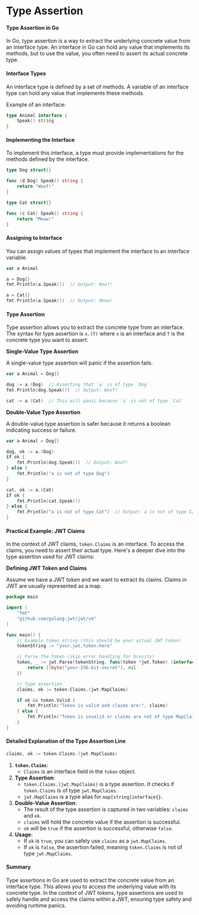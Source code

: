 # Type Assertion

#### Type Assertion in Go

In Go, type assertion is a way to extract the underlying concrete value from an interface type. An interface in Go can hold any value that implements its methods, but to use the value, you often need to assert its actual concrete type.

#### Interface Types

An interface type is defined by a set of methods. A variable of an interface type can hold any value that implements these methods.

Example of an interface:

```go
type Animal interface {
    Speak() string
}
```

#### Implementing the Interface

To implement this interface, a type must provide implementations for the methods defined by the interface.

```go
type Dog struct{}

func (d Dog) Speak() string {
    return "Woof!"
}

type Cat struct{}

func (c Cat) Speak() string {
    return "Meow!"
}
```

#### Assigning to Interface

You can assign values of types that implement the interface to an interface variable.

```go
var a Animal

a = Dog{}
fmt.Println(a.Speak())  // Output: Woof!

a = Cat{}
fmt.Println(a.Speak())  // Output: Meow!
```

#### Type Assertion

Type assertion allows you to extract the concrete type from an interface. The syntax for type assertion is `x.(T)` where `x` is an interface and `T` is the concrete type you want to assert.

**Single-Value Type Assertion**

A single-value type assertion will panic if the assertion fails.

```go
var a Animal = Dog{}

dog := a.(Dog)  // Asserting that `a` is of type `Dog`
fmt.Println(dog.Speak())  // Output: Woof!

cat := a.(Cat)  // This will panic because `a` is not of type `Cat`
```

**Double-Value Type Assertion**

A double-value type assertion is safer because it returns a boolean indicating success or failure.

```go
var a Animal = Dog{}

dog, ok := a.(Dog)
if ok {
    fmt.Println(dog.Speak())  // Output: Woof!
} else {
    fmt.Println("a is not of type Dog")
}

cat, ok := a.(Cat)
if ok {
    fmt.Println(cat.Speak())
} else {
    fmt.Println("a is not of type Cat")  // Output: a is not of type Cat
}
```

#### Practical Example: JWT Claims

In the context of JWT claims, `token.Claims` is an interface. To access the claims, you need to assert their actual type. Here's a deeper dive into the type assertion used for JWT claims:

**Defining JWT Token and Claims**

Assume we have a JWT token and we want to extract its claims. Claims in JWT are usually represented as a map.

```go
package main

import (
    "fmt"
    "github.com/golang-jwt/jwt/v4"
)

func main() {
    // Example token string (this should be your actual JWT token)
    tokenString := "your.jwt.token.here"

    // Parse the token (skip error handling for brevity)
    token, _ := jwt.Parse(tokenString, func(token *jwt.Token) (interface{}, error) {
        return []byte("your-256-bit-secret"), nil
    })

    // Type assertion
    claims, ok := token.Claims.(jwt.MapClaims)

    if ok && token.Valid {
        fmt.Println("Token is valid and claims are:", claims)
    } else {
        fmt.Println("Token is invalid or claims are not of type MapClaims")
    }
}
```

#### Detailed Explanation of the Type Assertion Line

```go
claims, ok := token.Claims.(jwt.MapClaims)
```

1. **`token.Claims`**:
   * `Claims` is an interface field in the `token` object.
2. **Type Assertion**:
   * `token.Claims.(jwt.MapClaims)` is a type assertion. It checks if `token.Claims` is of type `jwt.MapClaims`.
   * `jwt.MapClaims` is a type alias for `map[string]interface{}`.
3. **Double-Value Assertion**:
   * The result of the type assertion is captured in two variables: `claims` and `ok`.
   * `claims` will hold the concrete value if the assertion is successful.
   * `ok` will be `true` if the assertion is successful, otherwise `false`.
4. **Usage**:
   * If `ok` is `true`, you can safely use `claims` as a `jwt.MapClaims`.
   * If `ok` is `false`, the assertion failed, meaning `token.Claims` is not of type `jwt.MapClaims`.

#### Summary

Type assertions in Go are used to extract the concrete value from an interface type. This allows you to access the underlying value with its concrete type. In the context of JWT tokens, type assertions are used to safely handle and access the claims within a JWT, ensuring type safety and avoiding runtime panics.
